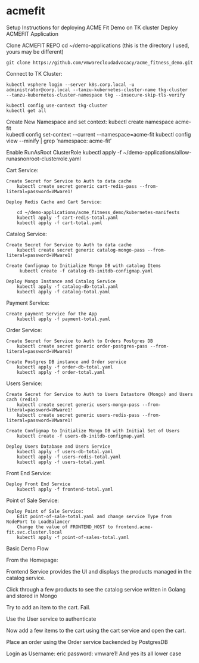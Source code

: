 # acmefit
Setup Instructions for deploying ACME Fit Demo on TK cluster
Deploy ACMEFIT Application

Clone ACMEFIT REPO
	cd ~/demo-applications   (this is the directory I used, yours may be different)
	
	git clone https://github.com/vmwarecloudadvocacy/acme_fitness_demo.git

Connect to TK Cluster:

	kubectl vsphere login --server k8s.corp.local -u administrator@corp.local --tanzu-kubernetes-cluster-name tkg-cluster 
	--tanzu-kubernetes-cluster-namespace tkg --insecure-skip-tls-verify

	kubectl config use-context tkg-cluster
	kubectl get all


Create New Namespace and set context:
	kubectl create namespace acme-fit	 
	kubectl config set-context --current --namespace=acme-fit
	kubectl config view --minify | grep ‘namespace: acme-fit’

Enable RunAsRoot ClusterRole
	kubectl apply -f ~/demo-applications/allow-runasnonroot-clusterrole.yaml


Cart Service:

	Create Secret for Service to Auth to data cache
		kubectl create secret generic cart-redis-pass --from-literal=password=VMware1!

	Deploy Redis Cache and Cart Service:

		cd ~/demo-applications/acme_fitness_demo/kubernetes-manifests
		kubectl apply -f cart-redis-total.yaml
		kubectl apply -f cart-total.yaml


Catalog Service:


	Create Secret for Service to Auth to data cache
		kubectl create secret generic catalog-mongo-pass --from-literal=password=VMware1!

	Create Configmap to Initialize Mongo DB with catalog Items
		 kubectl create -f catalog-db-initdb-configmap.yaml

	Deploy Mongo Instance and Catalog Service
		kubectl apply -f catalog-db-total.yaml
		kubectl apply -f catalog-total.yaml


Payment Service:

	Create payment Service for the App
		kubectl apply -f payment-total.yaml

Order Service:

	Create Secret for Service to Auth to Orders Postgres DB
		kubectl create secret generic order-postgres-pass --from-literal=password=VMware1!

	Create Postgres DB instance and Order service
		kubectl apply -f order-db-total.yaml
		kubectl apply -f order-total.yaml


Users Service:

	Create Secret for Service to Auth to Users Datastore (Mongo) and Users cach (redis)
		kubectl create secret generic users-mongo-pass --from-literal=password=VMware1!
		kubectl create secret generic users-redis-pass --from-literal=password=VMware1!

	Create Configmap to Initialize Mongo DB with Initial Set of Users
		kubectl create -f users-db-initdb-configmap.yaml

	Deploy Users Database and Users Service
		kubectl apply -f users-db-total.yaml
		kubectl apply -f users-redis-total.yaml
		kubectl apply -f users-total.yaml	



Front End Service:

	Deploy Front End Service
		kubectl apply -f frontend-total.yaml

Point of Sale Service:

	Deploy Point of Sale Service:
		Edit point-of-sale-total.yaml and change service Type from NodePort to LoadBalancer
		Change the value of FRONTEND_HOST to frontend.acme-fit.svc.cluster.local
		kubectl apply -f point-of-sales-total.yaml



Basic Demo Flow


From the Homepage:

Frontend Service provides the UI and displays the products managed in the catalog service.

Click through a few products to see the catalog service written in Golang and stored in Mongo

Try to add an item to the cart.  Fail.  

Use the User service to authenticate

Now add a few items to the cart using the cart service and open the cart.

Place an order using the Order service backended by PostgresDB



Login as Username: eric         password:  vmware1!     And yes its all lower case
